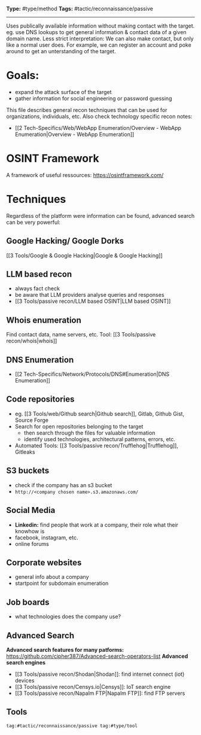 **Type:** #type/method
**Tags:**  #tactic/reconnaissance/passive

---
Uses publically available information without making contact with the target. eg. use DNS lookups to get general information & contact data of a given domain name.
Less strict interpretation: We can also make contact, but only like a normal user does. For example, we can register an account and poke around to get an unterstanding of the target.
# Goals:
- expand the attack surface of the target
- gather information for social engineering or password guessing

This file describes general recon techniques that can be used for organizations, individuals, etc. Also check technology specific recon notes:
- [[2 Tech-Specifics/Web/WebApp Enumeration/Overview - WebApp Enumeration|Overview - WebApp Enumeration]]
# OSINT Framework
A framework of useful ressources: https://osintframework.com/
# Techniques
Regardless of the platform were information can be found, advanced search can be very powerful:
## Google Hacking/ Google Dorks
[[3 Tools/Google & Google Hacking|Google & Google Hacking]]
## LLM based recon
- always fact check
- be aware that LLM providers analyse queries and responses
- [[3 Tools/passive recon/LLM based OSINT|LLM based OSINT]]
## Whois enumeration
Find contact data, name servers, etc.
Tool: [[3 Tools/passive recon/whois|whois]]
## DNS Enumeration
- [[2 Tech-Specifics/Network/Protocols/DNS#Enumeration|DNS Enumeration]]
## Code repositories
- eg. [[3 Tools/web/Github search|Github search]], Gitlab, Github Gist, Source Forge
- Search for open repositories belonging to the target
	- then search through the files for valuable information
	- identify used technologies, architectural patterns, errors, etc.
- Automated Tools: [[3 Tools/passive recon/Trufflehog|Trufflehog]], Gitleaks
## S3 buckets
- check if the company has an s3 bucket
- `http://<company chosen name>.s3.amazonaws.com/`
## Social Media
- **Linkedin:** find people that work at a company, their role what their knowhow is 
- facebook, instagram, etc.
- online forums
## Corporate websites
- general info about a company
- startpoint for subdomain enumeration
## Job boards
- what technologies does the company use?
## Advanced Search
**Advanced search features for many patforms:** https://github.com/cipher387/Advanced-search-operators-list
**Advanced search engines**
- [[3 Tools/passive recon/Shodan|Shodan]]: find internet connect (iot) devices
- [[3 Tools/passive recon/Censys.io|Censys]]: IoT search engine
- [[3 Tools/passive recon/Napalm FTP|Napalm FTP]]: find FTP servers

## Tools
```query
tag:#tactic/reconnaissance/passive tag:#type/tool 
```




